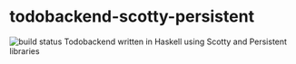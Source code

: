 todobackend-scotty-persistent
=============================
![build status](https://circleci.com/gh/jhedev/todobackend-scotty-persistent.svg?style=shield)
Todobackend written in Haskell using Scotty and Persistent libraries

